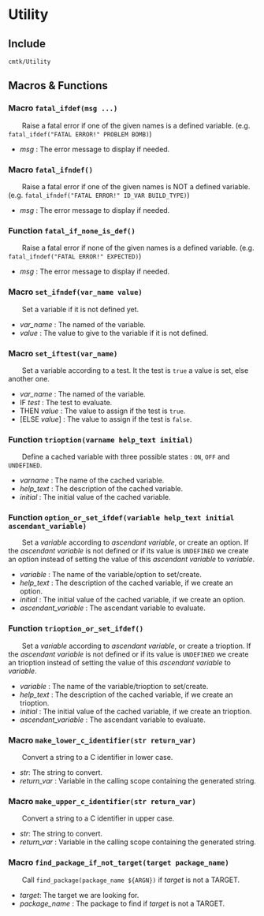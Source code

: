 
# Utility

## Include
`cmtk/Utility`

## Macros & Functions
### Macro `fatal_ifdef(msg ...)`

&ensp;&ensp;&ensp;&ensp;Raise a fatal error if one of the given names is a defined variable. (e.g. `fatal_ifdef("FATAL ERROR!" PROBLEM BOMB)`)

- *msg* :  The error message to display if needed.

### Macro `fatal_ifndef()`

&ensp;&ensp;&ensp;&ensp;Raise a fatal error if one of the given names is NOT a defined variable. (e.g. `fatal_ifndef("FATAL ERROR!" ID_VAR BUILD_TYPE)`)

- *msg* :  The error message to display if needed.

### Function `fatal_if_none_is_def()`

&ensp;&ensp;&ensp;&ensp;Raise a fatal error if none of the given names is a defined variable. (e.g. `fatal_ifndef("FATAL ERROR!" EXPECTED)`)

- *msg* :  The error message to display if needed.

### Macro `set_ifndef(var_name value)`

&ensp;&ensp;&ensp;&ensp;Set a variable if it is not defined yet.

- *var_name* :  The named of the variable.
- *value* :  The value to give to the variable if it is not defined.

### Macro `set_iftest(var_name)`

&ensp;&ensp;&ensp;&ensp;Set a variable according to a test. It the test is `true` a value is set, else another one.

- *var_name* :  The named of the variable.
- IF *test* : The test to evaluate.
- THEN *value* : The value to assign if the test is `true`.
- [ELSE *value*] : The value to assign if the test is `false`.

### Function `trioption(varname help_text initial)`

&ensp;&ensp;&ensp;&ensp;Define a cached variable with three possible states : `ON`, `OFF` and `UNDEFINED`.

- *varname* :  The name of the cached variable.
- *help_text* :  The description of the cached variable.
- *initial* :  The initial value of the cached variable.

### Function `option_or_set_ifdef(variable help_text initial ascendant_variable)`

&ensp;&ensp;&ensp;&ensp;Set a *variable* according to *ascendant variable*, or create an option. If the *ascendant 
variable* is not defined or if its value is `UNDEFINED` we create an option instead of setting the value of 
this *ascendant variable* to *variable*.

- *variable* :  The name of the variable/option to set/create.
- *help_text* :  The description of the cached variable, if we create an option.
- *initial* :  The initial value of the cached variable, if we create an option.
- *ascendant_variable* :  The ascendant variable to evaluate.

### Function `trioption_or_set_ifdef()`

&ensp;&ensp;&ensp;&ensp;Set a *variable* according to *ascendant variable*, or create a trioption. If the *ascendant 
variable* is not defined or if its value is `UNDEFINED` we create an trioption instead of setting the value of 
this *ascendant variable* to *variable*.

- *variable* :  The name of the variable/trioption to set/create.
- *help_text* :  The description of the cached variable, if we create an trioption.
- *initial* :  The initial value of the cached variable, if we create an trioption.
- *ascendant_variable* :  The ascendant variable to evaluate.

### Macro `make_lower_c_identifier(str return_var)`

&ensp;&ensp;&ensp;&ensp;Convert a string to a C identifier in lower case.

- *str*: The string to convert.
- *return_var* :  Variable in the calling scope containing the generated string.

### Macro `make_upper_c_identifier(str return_var)`

&ensp;&ensp;&ensp;&ensp;Convert a string to a C identifier in upper case.

- *str*: The string to convert.
- *return_var* :  Variable in the calling scope containing the generated string.

### Macro `find_package_if_not_target(target package_name)`

&ensp;&ensp;&ensp;&ensp;Call `find_package(package_name ${ARGN})` if *target* is not a TARGET.

- *target*: The target we are looking for.
- *package_name* :  The package to find if *target* is not a TARGET.
